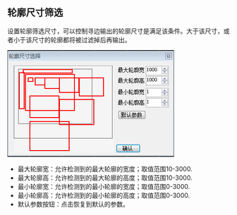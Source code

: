 ## 轮廓尺寸筛选



设置轮廓筛选尺寸，可以控制寻边输出的轮廓尺寸是满足该条件。大于该尺寸，或者小于该尺寸的轮廓都将被过滤掉后再输出。

![](/assets/QQ图片20170919213708.png)

* 最大轮廓宽：允许检测到的最大轮廓的宽度；取值范围10-3000.
* 最大轮廓高：允许检测到的最大轮廓的高度；取值范围10-3000.
* 最小轮廓宽：允许检测到的最小轮廓的宽度；取值范围0-3000.
* 最小轮廓高：允许检测到的最小轮廓的高度；取值范围0-3000.
* 默认参数按钮：点击恢复到默认的参数。



